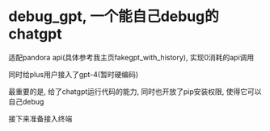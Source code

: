 # debug_gpt, 一个能自己debug的chatgpt

适配pandora api(具体参考我主页fakegpt_with_history), 实现0消耗的api调用

同时给plus用户接入了gpt-4(暂时硬编码)

最重要的是, 给了chatgpt运行代码的能力, 同时也开放了pip安装权限, 使得它可以自己debug

接下来准备接入终端
